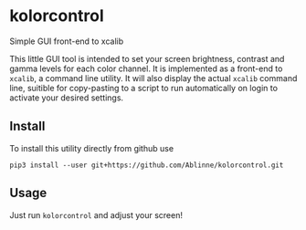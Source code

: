 # kolorcontrol
Simple GUI front-end to xcalib

This little GUI tool is intended to set your screen brightness, contrast and gamma levels for each color channel. It is implemented as a front-end to `xcalib`, a command line utility. It will also display the actual `xcalib` command line, suitible for copy-pasting to a script to run automatically on login to activate your desired settings.

## Install

To install this utility directly from github use

```
pip3 install --user git+https://github.com/Ablinne/kolorcontrol.git
```

## Usage

Just run `kolorcontrol` and adjust your screen!
